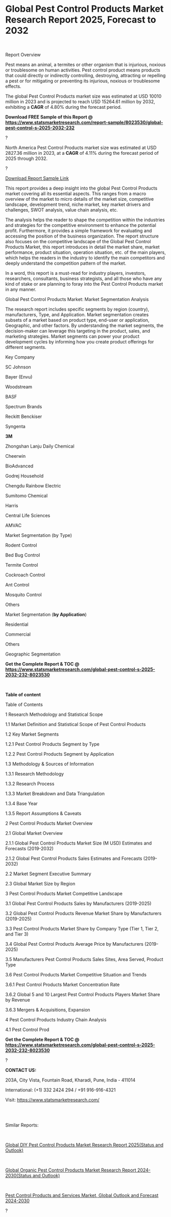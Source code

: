 <h1>Global Pest Control Products Market Research Report 2025, Forecast to 2032</h1><br/><p>Report Overview</p>
 
 
 
 <p>Pest means an animal, a termites or other organism that is injurious, noxious or troublesome on human activities. Pest control product means products that could directly or indirectly controlling, destroying, attracting or repelling a pest or for mitigating or preventing its injurious, noxious or troublesome effects.</p>
 
 
 
 <p>The global Pest Control Products market size was estimated at USD 10010 million in 2023 and is projected to reach USD 15264.61 million by 2032, exhibiting a <strong>CAGR</strong> of 4.80% during the forecast period.</p>
 
 
 
 <div><b>Download FREE Sample of this Report @ <a href="https://www.statsmarketresearch.com/download-free-sample/8023530/global-pest-control-s-2025-2032-232">https://www.statsmarketresearch.com/report-sample/8023530/global-pest-control-s-2025-2032-232</a></b></div>
 
 
 
 <p>? </p>
 
 
 
 <p>North America Pest Control Products market size was estimated at USD 2827.36 million in 2023, at a <strong>CAGR</strong> of 4.11% during the forecast period of 2025 through 2032.</p>
 
 
 
 <p>? </p>
 
 
 
 <p><a href="https://www.statsmarketresearch.com/download-free-sample/8023530/global-pest-control-s-2025-2032-232">Download Report Sample Link</a></p>
 
 
 
 <p>This report provides a deep insight into the global Pest Control Products market covering all its essential aspects. This ranges from a macro overview of the market to micro details of the market size, competitive landscape, development trend, niche market, key market drivers and challenges, SWOT analysis, value chain analysis, etc.</p>
 
 
 
 <p>The analysis helps the reader to shape the competition within the industries and strategies for the competitive environment to enhance the potential profit. Furthermore, it provides a simple framework for evaluating and accessing the position of the business organization. The report structure also focuses on the competitive landscape of the Global Pest Control Products Market, this report introduces in detail the market share, market performance, product situation, operation situation, etc. of the main players, which helps the readers in the industry to identify the main competitors and deeply understand the competition pattern of the market.</p>
 
 
 
 <p>In a word, this report is a must-read for industry players, investors, researchers, consultants, business strategists, and all those who have any kind of stake or are planning to foray into the Pest Control Products market in any manner.</p>
 
 
 
 <p>Global Pest Control Products Market: Market Segmentation Analysis</p>
 
 
 
 <p>The research report includes specific segments by region (country), manufacturers, Type, and Application. Market segmentation creates subsets of a market based on product type, end-user or application, Geographic, and other factors. By understanding the market segments, the decision-maker can leverage this targeting in the product, sales, and marketing strategies. Market segments can power your product development cycles by informing how you create product offerings for different segments.</p>
 
 
 
 <p>Key Company</p>
 
 
 
 <p>SC Johnson</p>
 
 
 
 <p>Bayer (Envu)</p>
 
 
 
 <p>Woodstream</p>
 
 
 
 <p>BASF</p>
 
 
 
 <p>Spectrum Brands</p>
 
 
 
 <p>Reckitt Benckiser</p>
 
 
 
 <p>Syngenta</p>
 
 
 
 <p><strong>3M</strong></p>
 
 
 
 <p>Zhongshan Lanju Daily Chemical</p>
 
 
 
 <p>Cheerwin</p>
 
 
 
 <p>BioAdvanced</p>
 
 
 
 <p>Godrej Household</p>
 
 
 
 <p>Chengdu Rainbow Electric</p>
 
 
 
 <p>Sumitomo Chemical</p>
 
 
 
 <p>Harris</p>
 
 
 
 <p>Central Life Sciences</p>
 
 
 
 <p>AMVAC</p>
 
 
 
 <p>Market Segmentation (by Type)</p>
 
 
 
 <p>Rodent Control</p>
 
 
 
 <p>Bed Bug Control</p>
 
 
 
 <p>Termite Control</p>
 
 
 
 <p>Cockroach Control</p>
 
 
 
 <p>Ant Control</p>
 
 
 
 <p>Mosquito Control</p>
 
 
 
 <p>Others</p>
 
 
 
 <p>Market Segmentation (<strong>by Application</strong>)</p>
 
 
 
 <p>Residential</p>
 
 
 
 <p>Commercial</p>
 
 
 
 <p>Others</p>
 
 
 
 <p>Geographic Segmentation</p>
 
 
 
 <div><b>Get the Complete Report & TOC @ <a href="https://www.statsmarketresearch.com/global-pest-control-s-2025-2032-232-8023530">https://www.statsmarketresearch.com/global-pest-control-s-2025-2032-232-8023530</a></b></div>
 
 
 
 <p><br />
 
 <b>Table of content</b></p>
 
 
 
 <p>Table of Contents<br />
 
 1 Research Methodology and Statistical Scope<br />
 
 1.1 Market Definition and Statistical Scope of Pest Control Products<br />
 
 1.2 Key Market Segments<br />
 
 1.2.1 Pest Control Products Segment by Type<br />
 
 1.2.2 Pest Control Products Segment by Application<br />
 
 1.3 Methodology & Sources of Information<br />
 
 1.3.1 Research Methodology<br />
 
 1.3.2 Research Process<br />
 
 1.3.3 Market Breakdown and Data Triangulation<br />
 
 1.3.4 Base Year<br />
 
 1.3.5 Report Assumptions & Caveats<br />
 
 2 Pest Control Products Market Overview<br />
 
 2.1 Global Market Overview<br />
 
 2.1.1 Global Pest Control Products Market Size (M USD) Estimates and Forecasts (2019-2032)<br />
 
 2.1.2 Global Pest Control Products Sales Estimates and Forecasts (2019-2032)<br />
 
 2.2 Market Segment Executive Summary<br />
 
 2.3 Global Market Size by Region<br />
 
 3 Pest Control Products Market Competitive Landscape<br />
 
 3.1 Global Pest Control Products Sales by Manufacturers (2019-2025)<br />
 
 3.2 Global Pest Control Products Revenue Market Share by Manufacturers (2019-2025)<br />
 
 3.3 Pest Control Products Market Share by Company Type (Tier 1, Tier 2, and Tier 3)<br />
 
 3.4 Global Pest Control Products Average Price by Manufacturers (2019-2025)<br />
 
 3.5 Manufacturers Pest Control Products Sales Sites, Area Served, Product Type<br />
 
 3.6 Pest Control Products Market Competitive Situation and Trends<br />
 
 3.6.1 Pest Control Products Market Concentration Rate<br />
 
 3.6.2 Global 5 and 10 Largest Pest Control Products Players Market Share by Revenue<br />
 
 3.6.3 Mergers & Acquisitions, Expansion<br />
 
 4 Pest Control Products Industry Chain Analysis<br />
 
 4.1 Pest Control Prod</p>
 
 
 
 <div><b>Get the Complete Report & TOC @ <a href="https://www.statsmarketresearch.com/global-pest-control-s-2025-2032-232-8023530">https://www.statsmarketresearch.com/global-pest-control-s-2025-2032-232-8023530</a></b></div>
 
 
 
 <p>? </p>
 
 
 
 <p><b>CONTACT US:</b><br />
 
 203A, City Vista, Fountain Road, Kharadi, Pune, India - 411014<br />
 
 International: (+1) 332 2424 294 / +91 916-916-4321<br />
 
 Visit: <a href="https://www.statsmarketresearch.com/">https://www.statsmarketresearch.com/</a><br />
 
 <br />
 
 <br />
 
 Similar Reports:<br />
 
 <br />
 
 <a href="https://www.statsmarketresearch.com/global-diy-pest-control-s-2025-214-8024112">Global DIY Pest Control Products Market Research Report 2025(Status and Outlook)</a><br />
 
 <br />
 
 <a href="https://www.statsmarketresearch.com/global-organic-pest-control-s-2024-2030-493-7945752">Global Organic Pest Control Products Market Research Report 2024-2030(Status and Outlook)</a><br />
 
 <br />
 
 <a href="https://www.statsmarketresearch.com/global-pest-control-s-services-forecast-2024-2030-546-7900291">Pest Control Products and Services Market, Global Outlook and Forecast 2024-2030</a><br />
 
 ? </p>